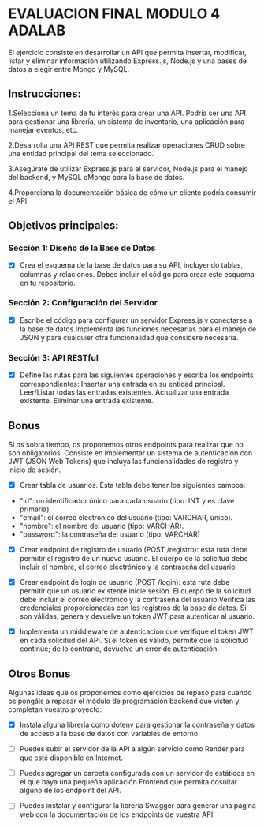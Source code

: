# EVALUACION FINAL MODULO 4 ADALAB

 El ejercicio consiste en desarrollar un API que permita insertar,
modificar, listar y eliminar información utilizando Express.js, Node.js y una bases de datos a elegir entre Mongo y MySQL.

## Instrucciones:

1.Selecciona un tema de tu interés para crear una API. Podría ser una API para gestionar una librería, un
sistema de inventario, una aplicación para manejar eventos, etc.

2.Desarrolla una API REST que permita realizar operaciones CRUD sobre una entidad principal del tema
seleccionado.

3.Asegúrate de utilizar Express.js para el servidor, Node.js para el manejo del backend, y MySQL oMongo para la base de datos.

4.Proporciona la documentación básica de cómo un cliente podría consumir el API.

## Objetivos principales:

### Sección 1: Diseño de la Base de Datos
- [X] Crea el esquema de la base de datos para su API, incluyendo tablas, columnas y relaciones. Debes incluir el
código para crear este esquema en tu repositorio.

### Sección 2: Configuración del Servidor
- [X] Escribe el código para configurar un servidor Express.js y conectarse a la base de datos.Implementa las funciones necesarias para el manejo de JSON y para cualquier otra funcionalidad que considere necesaria.

### Sección 3: API RESTful
- [X] Define las rutas para las siguientes operaciones y escriba los endpoints correspondientes:
Insertar una entrada en su entidad principal.
Leer/Listar todas las entradas existentes.
Actualizar una entrada existente.
Eliminar una entrada existente.

## Bonus

Si os sobra tiempo, os proponemos otros endpoints para realizar que no son obligatorios. Consiste en implementar un sistema de autenticación con JWT (JSON Web Tokens) que incluya las funcionalidades de registro y inicio de sesión.

- [X] Crear tabla de usuarios.
  Esta tabla debe tener los siguientes campos:
 * "id": un identificador único para cada usuario (tipo: INT y es clave primaria).
 * "email": el correo electrónico del usuario (tipo: VARCHAR, único).
 * "nombre": el nombre del usuario (tipo: VARCHAR).
 * "password": la contraseña del usuario (tipo: VARCHAR)

- [X] Crear endpoint de registro de usuario (POST /registro): esta ruta debe permitir el registro de un nuevo usuario. El
cuerpo de la solicitud debe incluir el nombre, el correo electrónico y la contraseña del usuario.

- [X] Crear endpoint de login de usuario (POST /login): esta ruta debe permitir que un usuario existente inicie sesión. El
cuerpo de la solicitud debe incluir el correo electrónico y la contraseña del usuario.Verifica las credenciales proporcionadas con los registros de la base de datos. Si son válidas, genera
y devuelve un token JWT para autenticar al usuario.

- [X] Implementa un middleware de autenticación que verifique el token JWT en cada solicitud del API. Si el token es válido, permite que la solicitud continúe; de lo contrario, devuelve un error de
autenticación.

## Otros Bonus

Algunas ideas que os proponemos como ejercicios de repaso para cuando os pongáis a repasar el módulo de programación backend que visten y completan vuestro proyecto:

- [X] Instala alguna librería como dotenv para gestionar la contraseña y datos de acceso a la base de
datos con variables de entorno.
- [ ]  Puedes subir el servidor de la API a algún servicio como Render para que esté disponible en Internet.

- [ ]  Puedes agregar un carpeta configurada con un servidor de estáticos en el que haya una pequeña
aplicación Frontend que permita cosultar alguno de los endpoint del API.
- [ ]  Puedes instalar y configurar la librería Swagger para generar una página web con la documentación
de los endpoints de vuestra API.

